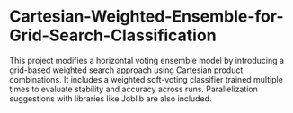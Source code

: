 # Cartesian-Weighted-Ensemble-for-Grid-Search-Classification
This project modifies a horizontal voting ensemble model by introducing a grid-based weighted search approach using Cartesian product combinations. It includes a weighted soft-voting classifier trained multiple times to evaluate stability and accuracy across runs. Parallelization suggestions with libraries like Joblib are also included. 
